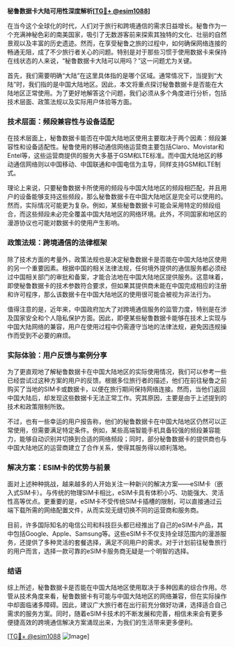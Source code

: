 **秘鲁数据卡大陆可用性深度解析[[TG💪+ @esim1088](https://t.me/s/esim1088)]**

在当今这个全球化的时代，人们对于旅行和跨境通信的需求日益增长。秘鲁作为一个充满神秘色彩的南美国家，吸引了无数游客前来探索其独特的文化、壮丽的自然景观以及丰富的历史遗迹。然而，在享受秘鲁之旅的过程中，如何确保网络连接的畅通无阻，成了不少旅行者关心的问题。特别是对于那些习惯于使用数据卡来保持在线状态的人来说，“秘鲁数据卡大陆可以用吗？”这一问题尤为关键。

首先，我们需要明确“大陆”在这里具体指的是哪个区域。通常情况下，当提到“大陆”时，我们指的是中国大陆地区。因此，本文将重点探讨秘鲁数据卡是否能在大陆地区正常使用。为了更好地解答这个问题，我们必须从多个角度进行分析，包括技术层面、政策法规以及实际用户体验等方面。

### 技术层面：频段兼容性与设备适配

在技术层面上，秘鲁数据卡能否在中国大陆地区使用主要取决于两个因素：频段兼容性和设备适配性。秘鲁使用的移动通信网络运营商主要包括Claro、Movistar和Entel等，这些运营商提供的服务大多基于GSM和LTE标准。而中国大陆地区的移动通信网络则以中国移动、中国联通和中国电信为主导，同样支持GSM和LTE制式。

理论上来说，只要秘鲁数据卡所使用的频段与中国大陆地区的频段相匹配，并且用户的设备能够支持这些频段，那么秘鲁数据卡在中国大陆地区是完全可以使用的。然而，实际情况可能更为复杂。例如，某些秘鲁数据卡可能会采用特定的频段组合，而这些频段未必完全覆盖中国大陆地区的网络环境。此外，不同国家和地区的漫游协议也可能对数据卡的使用产生影响。

### 政策法规：跨境通信的法律框架

除了技术方面的考量外，政策法规也是决定秘鲁数据卡是否能在中国大陆地区使用的另一个重要因素。根据中国的相关法律法规，任何境外提供的通信服务都必须经过中国相关部门的审批和备案，才能合法地在中国大陆地区提供服务。这意味着，即使秘鲁数据卡的技术参数符合要求，但如果其提供商未能在中国完成相应的注册和许可程序，那么该数据卡在中国大陆地区的使用很可能会被视为非法行为。

值得注意的是，近年来，中国政府加大了对跨境通信服务的监管力度，特别是在涉及国家安全和个人隐私保护方面。因此，即便某些秘鲁数据卡能够在技术上实现与中国大陆网络的兼容，用户在使用过程中仍需遵守当地的法律法规，避免因违规操作而受到不必要的麻烦。

### 实际体验：用户反馈与案例分享

为了更直观地了解秘鲁数据卡在中国大陆地区的实际使用情况，我们可以参考一些已经尝试过这种方案的用户的反馈。根据多位旅行者的描述，他们在前往秘鲁之前购买了当地的SIM卡或数据卡，以便在旅行期间保持网络连接。然而，当他们返回中国大陆后，却发现这些数据卡无法正常工作。究其原因，主要是由于上述提到的技术和政策限制所致。

不过，也有一些幸运的用户报告称，他们的秘鲁数据卡在中国大陆地区仍然可以正常使用，但需要满足特定条件。例如，某些高端智能手机具备较强的频段兼容能力，能够自动识别并切换到合适的网络频段；同时，部分秘鲁数据卡的提供商也与中国大陆地区的运营商建立了合作关系，使得其服务得以顺利落地。

### 解决方案：ESIM卡的优势与前景

面对上述种种挑战，越来越多的人开始关注一种新兴的解决方案——eSIM卡（嵌入式SIM卡）。与传统的物理SIM卡相比，eSIM卡具有体积小巧、功能强大、灵活性高等优点。更重要的是，eSIM卡不受传统SIM卡插槽的限制，可以直接通过云端下载所需的网络配置文件，从而实现无缝切换不同的运营商和服务商。

目前，许多国际知名的电信公司和科技巨头都已经推出了自己的eSIM卡产品，其中包括Google、Apple、Samsung等。这些eSIM卡不仅支持全球范围内的漫游服务，还提供了多种灵活的套餐选择，满足不同用户的需求。对于计划前往秘鲁旅行的用户而言，选择一款可靠的eSIM卡服务商无疑是一个明智的选择。

### 结语

综上所述，秘鲁数据卡是否能在中国大陆地区使用取决于多种因素的综合作用。尽管从技术角度来看，秘鲁数据卡有可能与中国大陆地区的网络兼容，但在实际操作中却面临诸多障碍。因此，建议广大旅行者在出行前充分做好功课，选择适合自己需求的服务方案。同时，随着eSIM卡技术的不断发展和完善，相信未来会有更多便捷高效的跨境通信解决方案涌现出来，为我们的生活带来更多便利。

[[TG💪+ @esim1088](https://t.me/s/esim1088) ![Image](https://i.postimg.cc/4NQfJmqS/Snipaste-2025-05-13-00-14-12.png)]
